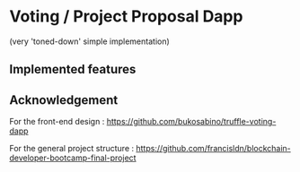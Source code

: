 # Voting / Project Proposal Dapp   
(very 'toned-down' simple implementation) 

## Implemented features


## Acknowledgement
For the front-end design : https://github.com/bukosabino/truffle-voting-dapp

For the general project structure : https://github.com/francisldn/blockchain-developer-bootcamp-final-project



  
